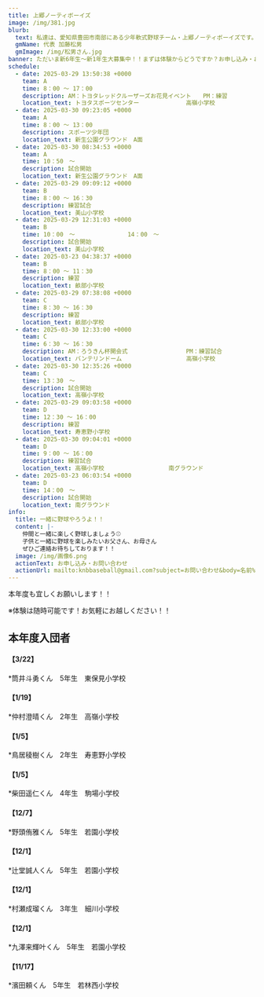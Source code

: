 ```yaml
---
title: 上郷ノーティボーイズ
image: /img/381.jpg
blurb:
  text: 私達は、愛知県豊田市南部にある少年軟式野球チーム・上郷ノーティボーイズです。野球を愛する少年・少女達の夢を育み、軟式野球を正しく指導し、体力向上と礼儀を養成します。また、親友同士の友情と交歓の場を与え、規則正しい明朗な少年・少女を育成することを目的としています。
  gmName: 代表 加藤松男
  gmImage: /img/松男さん.jpg
banner: ただいま新6年生～新1年生大募集中！！まずは体験からどうですか？お申し込み・お問い合わせはお気軽にどうぞ！！
schedule:
  - date: 2025-03-29 13:50:38 +0000
    team: A
    time: 8：00 ～ 17：00
    description: AM：トヨタレッドクルーザーズお花見イベント　　PM：練習
    location_text: トヨタスポーツセンター　　　　　　　　高嶺小学校
  - date: 2025-03-30 09:23:05 +0000
    team: A
    time: 8：00 ～ 13：00
    description: スポーツ少年団
    location_text: 新生公園グラウンド　A面
  - date: 2025-03-30 08:34:53 +0000
    team: A
    time: 10：50　～
    description: 試合開始
    location_text: 新生公園グラウンド　A面
  - date: 2025-03-29 09:09:12 +0000
    team: B
    time: 8：00 ～ 16：30
    description: 練習試合
    location_text: 美山小学校
  - date: 2025-03-29 12:31:03 +0000
    team: B
    time: 10：00　～　　　　　　　　　14：00　～
    description: 試合開始
    location_text: 美山小学校
  - date: 2025-03-23 04:38:37 +0000
    team: B
    time: 8：00 ～ 11：30
    description: 練習
    location_text: 畝部小学校
  - date: 2025-03-29 07:38:08 +0000
    team: C
    time: 8：30 ～ 16：30
    description: 練習
    location_text: 畝部小学校
  - date: 2025-03-30 12:33:00 +0000
    team: C
    time: 6：30 ～ 16：30
    description: AM：ろうきん杯開会式　　　　　　　　　　PM：練習試合
    location_text: バンテリンドーム　　　　　　　　　　　高嶺小学校
  - date: 2025-03-30 12:35:26 +0000
    team: C
    time: 13：30　～
    description: 試合開始
    location_text: 高嶺小学校
  - date: 2025-03-29 09:03:58 +0000
    team: D
    time: 12：30 ～ 16：00
    description: 練習
    location_text: 寿恵野小学校
  - date: 2025-03-30 09:04:01 +0000
    team: D
    time: 9：00 ～ 16：00
    description: 練習試合
    location_text: 高嶺小学校　　　　　　　　　　　南グラウンド
  - date: 2025-03-23 06:03:54 +0000
    team: D
    time: 14：00　～
    description: 試合開始
    location_text: 南グラウンド
info:
  title: 一緒に野球やろうよ！！
  content: |-
    仲間と一緒に楽しく野球しましょう⚾
    子供と一緒に野球を楽しみたいお父さん、お母さん
    ぜひご連絡お待ちしております！！
  image: /img/画像6.png
  actionText: お申し込み・お問い合わせ
  actionUrl: mailto:knbbaseball@gmail.com?subject=お問い合わせ&body=名前%20%3A%0D%0Aふりがな%20%3A%0D%0A電話%20%3A%0D%0A学校名%20%3A%0D%0A学年%20%3A%0D%0Aお問い合せ内容%20%3A（例、体験・見学・入団希望）
---
```

本年度も宜しくお願いします！！


※体験は随時可能です！お気軽にお越しください！！

## 本年度入団者

#### 【3/22】

*筒井斗勇くん　5年生　東保見小学校

#### 【1/19】

*仲村澄晴くん　2年生　高嶺小学校

#### 【1/5】

*鳥居稜樹くん　2年生　寿恵野小学校

#### 【1/5】

*柴田遥仁くん　4年生　駒場小学校

#### 【12/7】

*野頭侑雅くん　5年生　若園小学校

#### 【12/1】

*辻堂誠人くん　5年生　若園小学校

#### 【12/1】

*村瀬成瑠くん　3年生　細川小学校

#### 【12/1】

*九澤来輝叶くん　5年生　若園小学校

#### 【11/17】

*濱田頼くん　5年生　若林西小学校
